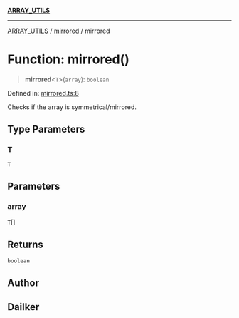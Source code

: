 [**ARRAY_UTILS**](../../README.md)

***

[ARRAY_UTILS](../../README.md) / [mirrored](../README.md) / mirrored

# Function: mirrored()

> **mirrored**\<`T`\>(`array`): `boolean`

Defined in: [mirrored.ts:8](https://github.com/dailker/everyutil/blob/b7f22b082046077d9fa17a48e94d4c255288033b/src/array/mirrored.ts#L8)

Checks if the array is symmetrical/mirrored.

## Type Parameters

### T

`T`

## Parameters

### array

`T`[]

## Returns

`boolean`

## Author

## Dailker
